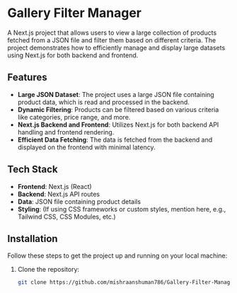 # Gallery Filter Manager

A Next.js project that allows users to view a large collection of products fetched from a JSON file and filter them based on different criteria. The project demonstrates how to efficiently manage and display large datasets using Next.js for both backend and frontend.

## Features

- **Large JSON Dataset**: The project uses a large JSON file containing product data, which is read and processed in the backend.
- **Dynamic Filtering**: Products can be filtered based on various criteria like categories, price range, and more.
- **Next.js Backend and Frontend**: Utilizes Next.js for both backend API handling and frontend rendering.
- **Efficient Data Fetching**: The data is fetched from the backend and displayed on the frontend with minimal latency.

## Tech Stack

- **Frontend**: Next.js (React)
- **Backend**: Next.js API routes
- **Data**: JSON file containing product details
- **Styling**: (If using CSS frameworks or custom styles, mention here, e.g., Tailwind CSS, CSS Modules, etc.)

## Installation

Follow these steps to get the project up and running on your local machine:

1. Clone the repository:
   ```bash
   git clone https://github.com/mishraanshuman786/Gallery-Filter-Manager.git

